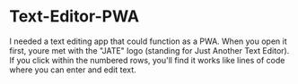 # Text-Editor-PWA
I needed a text editing app that could function as a PWA. When you open it first, youre met with the "JATE" logo (standing for Just Another Text Editor). If you click within the numbered rows, you'll find it works like lines of code where you can enter and edit text.